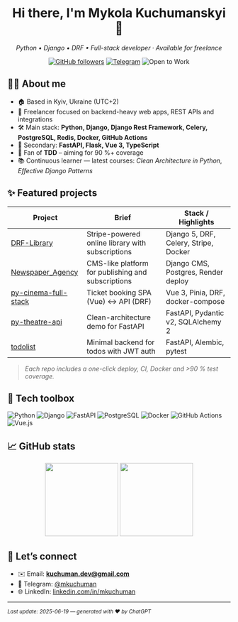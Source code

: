 <h1 align="center">Hi there, I'm Mykola Kuchumanskyi 👋</h1>
<p align="center"><em>Python • Django • DRF • Full-stack developer · Available for freelance</em></p>

<p align="center">
  <a href="https://github.com/mkuchuman?tab=followers"><img src="https://img.shields.io/github/followers/mkuchuman?style=social" alt="GitHub followers"></a>
  <a href="https://t.me/mkuchuman"><img src="https://img.shields.io/badge/Telegram-@mkuchuman-blue?logo=telegram&logoColor=white" alt="Telegram"></a>
  <img src="https://img.shields.io/badge/-Open%20to%20Work-brightgreen" alt="Open to Work">
</p>

## 👨‍💻 About me

- 🏠 Based in Kyiv, Ukraine&nbsp;(UTC+2)  
- 💼 Freelancer focused on backend-heavy web apps, REST APIs and integrations  
- 🛠 Main stack: **Python, Django, Django Rest Framework, Celery, PostgreSQL, Redis, Docker, GitHub Actions**  
- 🎯 Secondary: **FastAPI, Flask, Vue 3, TypeScript**  
- 🧪 Fan of **TDD** – aiming for 90 %+ coverage  
- 📚 Continuous learner — latest courses: _Clean Architecture in Python_, _Effective Django Patterns_  

## ✨ Featured projects

| Project | Brief | Stack / Highlights |
|---------|-------|--------------------|
| [DRF-Library](https://github.com/mkuchuman/drf-library) | Stripe-powered online library with subscriptions | Django 5, DRF, Celery, Stripe, Docker |
| [Newspaper_Agency](https://github.com/mkuchuman/Newspaper_Agency) | CMS-like platform for publishing and subscriptions | Django CMS, Postgres, Render deploy |
| [py-cinema-full-stack](https://github.com/mkuchuman/py-cinema-full-stack) | Ticket booking SPA (Vue) ↔ API (DRF) | Vue 3, Pinia, DRF, docker-compose |
| [py-theatre-api](https://github.com/mkuchuman/py-theatre-api) | Clean-architecture demo for FastAPI | FastAPI, Pydantic v2, SQLAlchemy 2 |
| [todolist](https://github.com/mkuchuman/todolist) | Minimal backend for todos with JWT auth | FastAPI, Alembic, pytest |

> _Each repo includes a one-click deploy, CI, Docker and >90 % test coverage._

## 🧰 Tech toolbox

![Python](https://img.shields.io/badge/Python-3776AB?logo=python&logoColor=white)
![Django](https://img.shields.io/badge/Django-092E20?logo=django&logoColor=white)
![FastAPI](https://img.shields.io/badge/FastAPI-009688?logo=fastapi&logoColor=white)
![PostgreSQL](https://img.shields.io/badge/PostgreSQL-4169E1?logo=postgresql&logoColor=white)
![Docker](https://img.shields.io/badge/Docker-2496ED?logo=docker&logoColor=white)
![GitHub Actions](https://img.shields.io/badge/GitHub%20Actions-2088FF?logo=github%20actions&logoColor=white)
![Vue.js](https://img.shields.io/badge/Vue.js-35495E?logo=vue.js&logoColor=4FC08D)

## 📈 GitHub stats

<p align="center">
  <img src="https://github-readme-stats.vercel.app/api?username=mkuchuman&show_icons=true&include_all_commits=true&hide_title=true" height="165">
  <img src="https://github-readme-stats.vercel.app/api/top-langs/?username=mkuchuman&layout=compact&hide_title=true&langs_count=8" height="165">
</p>

## 🤝 Let’s connect

- ✉️ Email: **kuchuman.dev@gmail.com**  
- 💬 Telegram: [@mkuchuman](https://t.me/mkuchuman)  
- 🌐 LinkedIn: [linkedin.com/in/mkuchuman](https://linkedin.com/in/mkuchuman)  

---

<sub>_Last update: 2025-06-19 — generated with ❤️ by ChatGPT_</sub>
